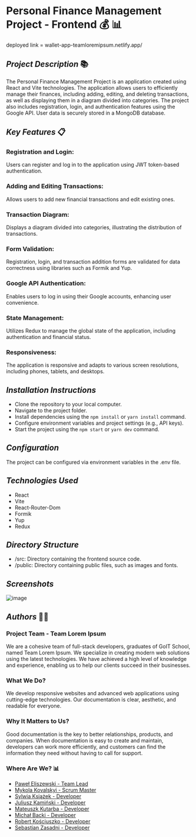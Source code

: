 # Personal Finance Management Project - Frontend 💰 📊

deployed link = wallet-app-teamloremipsum.netlify.app/

## _Project Description_ 📚

The Personal Finance Management Project is an application created using React and Vite technologies. The application allows users to efficiently manage their finances, including adding, editing, and deleting transactions, as well as displaying them in a diagram divided into categories. The project also includes registration, login, and authentication features using the Google API. User data is securely stored in a MongoDB database.

## _Key Features_ 📋

### Registration and Login:

Users can register and log in to the application using JWT token-based authentication.

### Adding and Editing Transactions:

Allows users to add new financial transactions and edit existing ones.

### Transaction Diagram:

Displays a diagram divided into categories, illustrating the distribution of transactions.

### Form Validation:

Registration, login, and transaction addition forms are validated for data correctness using libraries such as Formik and Yup.

### Google API Authentication:

Enables users to log in using their Google accounts, enhancing user convenience.

### State Management:

Utilizes Redux to manage the global state of the application, including authentication and financial status.

### Responsiveness:

The application is responsive and adapts to various screen resolutions, including phones, tablets, and desktops.

## _Installation Instructions_

- Clone the repository to your local computer.
- Navigate to the project folder.
- Install dependencies using the `npm install` or `yarn install` command.
- Configure environment variables and project settings (e.g., API keys).
- Start the project using the `npm start` or `yarn dev` command.

## _Configuration_

The project can be configured via environment variables in the .env file.

## _Technologies Used_

- React
- Vite
- React-Router-Dom
- Formik
- Yup
- Redux

## _Directory Structure_

- /src: Directory containing the frontend source code.
- /public: Directory containing public files, such as images and fonts.

## _Screenshots_

![image](https://github.com/Pawel-Eliszewski/WalletApp-frontend/assets/113374423/572455bf-0d70-4e33-88c3-9b189a35bd94)

## _Authors_ 👨‍💻

### Project Team - Team Lorem Ipsum

We are a cohesive team of full-stack developers, graduates of GoIT School, named Team Lorem Ipsum. We specialize in creating modern web solutions using the latest technologies. We have achieved a high level of knowledge and experience, enabling us to help our clients succeed in their businesses.

### What We Do?

We develop responsive websites and advanced web applications using cutting-edge technologies. Our documentation is clear, aesthetic, and readable for everyone.

### Why It Matters to Us?

Good documentation is the key to better relationships, products, and companies. When documentation is easy to create and maintain, developers can work more efficiently, and customers can find the information they need without having to call for support.

### Where Are We? 📊

- [Paweł Eliszewski - Team Lead](https://github.com/Pawel-Eliszewski)
- [Mykola Kovalskyi - Scrum Master](https://github.com/mykolakovalskyi)
- [Sylwia Książek - Developer](https://github.com/SylviaStachera)
- [Juliusz Kamiński - Developer](https://github.com/jkamin61)
- [Mateuszk Kutarba - Developer](https://github.com/Guma96)
- [Michał Backi - Developer](https://github.com/CragHerk)
- [Robert Kościuszko - Developer](https://github.com/robertkosciuszko)
- [Sebastian Zasadni - Developer](https://github.com/SebastianZasadni)
